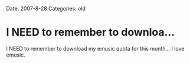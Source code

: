 Date: 2007-8-28
Categories: old

# I NEED to  remember to downloa…

I NEED to  remember to download my emusic quota for this month... I love emusic.
